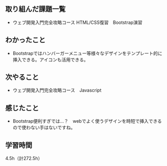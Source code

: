 ## 取り組んだ課題一覧
- ウェブ開発入門完全攻略コース HTML/CSS復習　Bootstrap演習

## わかったこと
- Bootstrapではハンバーガーメニュー等様々なデザインをテンプレート的に挿入できる。アイコンも活用できる。

## 次やること
- ウェブ開発入門完全攻略コース　Javascript

## 感じたこと
- Bootstrap便利すぎでは…？　webでよく使うデザインを時短で挿入できるので使わない手はないですね。
  
## 学習時間
4.5h（計272.5h）
